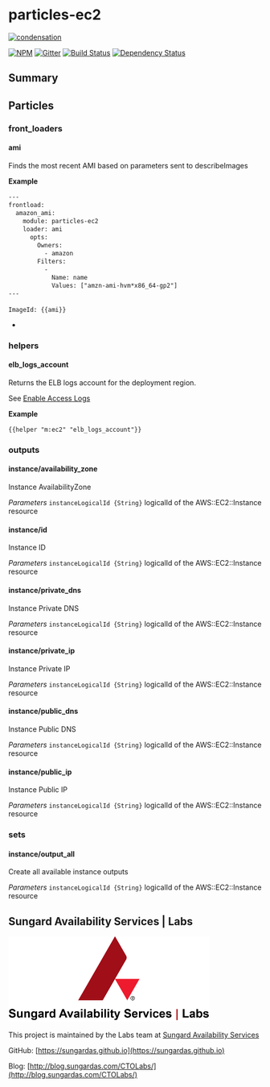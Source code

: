 # particles-ec2

[![condensation][condensation-image]][condensation-url]

[![NPM][npm-image]][npm-url]
[![Gitter][gitter-image]][gitter-url]
[![Build Status][travis-image]][travis-url]
[![Dependency Status][daviddm-image]][daviddm-url]

## Summary

## Particles

### front\_loaders

#### ami
Finds the most recent AMI based on parameters sent to describeImages

**Example**  
```
---
frontload:
  amazon_ami:
    module: particles-ec2
    loader: ami
      opts:
        Owners:
          - amazon
        Filters:
          -
            Name: name
            Values: ["amzn-ami-hvm*x86_64-gp2"]
---

ImageId: {{ami}}
```

-

### helpers

#### elb\_logs\_account
Returns the ELB logs account for the deployment region.

See [Enable Access Logs](http://docs.aws.amazon.com/elasticloadbalancing/latest/classic/enable-access-logs.html#attach-bucket-policy)

**Example**  
```
{{helper "m:ec2" "elb_logs_account"}}
```

### outputs

#### instance/availability\_zone
Instance AvailabilityZone

*Parameters*
  `instanceLogicalId {String}` logicalId of the AWS::EC2::Instance resource

#### instance/id
Instance ID

*Parameters*
  `instanceLogicalId {String}` logicalId of the AWS::EC2::Instance resource

#### instance/private\_dns
Instance Private DNS

*Parameters*
  `instanceLogicalId {String}` logicalId of the AWS::EC2::Instance resource

#### instance/private\_ip
Instance Private IP

*Parameters*
  `instanceLogicalId {String}` logicalId of the AWS::EC2::Instance resource

#### instance/public\_dns
Instance Public DNS

*Parameters*
  `instanceLogicalId {String}` logicalId of the AWS::EC2::Instance resource

#### instance/public\_ip
Instance Public IP

*Parameters*
  `instanceLogicalId {String}` logicalId of the AWS::EC2::Instance resource

### sets

#### instance/output\_all
Create all available instance outputs

*Parameters*
  `instanceLogicalId {String}` logicalId of the AWS::EC2::Instance resource


## Sungard Availability Services | Labs
[![Sungard Availability Services | Labs][labs-image]][labs-github-url]

This project is maintained by the Labs team at [Sungard Availability
Services](http://sungardas.com)

GitHub: [https://sungardas.github.io](https://sungardas.github.io)

Blog: [http://blog.sungardas.com/CTOLabs/](http://blog.sungardas.com/CTOLabs/)

[labs-github-url]: https://sungardas.github.io
[labs-image]: https://raw.githubusercontent.com/SungardAS/repo-assets/master/images/logos/sungardas-labs-logo-small.png
[condensation-image]: https://raw.githubusercontent.com/SungardAS/condensation/master/docs/images/condensation_logo.png
[condensation-url]: https://github.com/SungardAS/condensation
[npm-image]: https://badge.fury.io/js/particles-ec2.svg
[npm-url]: https://npmjs.org/package/particles-ec2
[gitter-image]: https://badges.gitter.im/Join%20Chat.svg
[gitter-url]: https://gitter.im/SungardAS/condensation?utm_source=badge&utm_medium=badge&utm_campaign=pr-badge
[travis-image]: https://travis-ci.org/SungardAS/particles-ec2.svg?branch=master
[travis-url]: https://travis-ci.org/SungardAS/particles-ec2
[daviddm-image]: https://david-dm.org/SungardAS/particles-ec2.svg?theme=shields.io
[daviddm-url]: https://david-dm.org/SungardAS/particles-ec2
